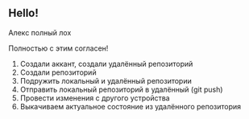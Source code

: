 ## Hello!

Алекс полный лох

Полностью с этим согласен!

1. Создали аккант, создали удалённый репозиторий
2. Создали репозиторий
3. Подружить локальный и удалённый репозитории
4. Отправить локальный репозиторий в удалённый (git push)
5. Провести изменения с другого устройства
6. Выкачиваем актуальное состояние из удалённого репозитория